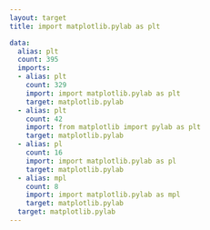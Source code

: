 ```yaml
---
layout: target
title: import matplotlib.pylab as plt

data:
  alias: plt
  count: 395
  imports:
  - alias: plt
    count: 329
    import: import matplotlib.pylab as plt
    target: matplotlib.pylab
  - alias: plt
    count: 42
    import: from matplotlib import pylab as plt
    target: matplotlib.pylab
  - alias: pl
    count: 16
    import: import matplotlib.pylab as pl
    target: matplotlib.pylab
  - alias: mpl
    count: 8
    import: import matplotlib.pylab as mpl
    target: matplotlib.pylab
  target: matplotlib.pylab
---
```

